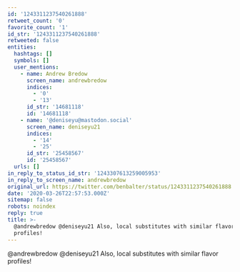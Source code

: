 ```yaml
---
id: '1243311237540261888'
retweet_count: '0'
favorite_count: '1'
id_str: '1243311237540261888'
retweeted: false
entities:
  hashtags: []
  symbols: []
  user_mentions:
    - name: Andrew Bredow
      screen_name: andrewbredow
      indices:
        - '0'
        - '13'
      id_str: '14681118'
      id: '14681118'
    - name: '@deniseyu@mastodon.social'
      screen_name: deniseyu21
      indices:
        - '14'
        - '25'
      id_str: '25458567'
      id: '25458567'
  urls: []
in_reply_to_status_id_str: '1243307613259005953'
in_reply_to_screen_name: andrewbredow
original_url: https://twitter.com/benbalter/status/1243311237540261888
date: '2020-03-26T22:57:53.000Z'
sitemap: false
robots: noindex
reply: true
title: >-
  @andrewbredow @deniseyu21 Also, local substitutes with similar flavor
  profiles!
---
```


@andrewbredow @deniseyu21 Also, local substitutes with similar flavor profiles!